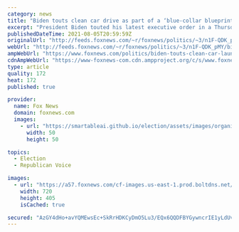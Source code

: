 ```yaml
---
category: news
title: "Biden touts clean car drive as part of a ‘blue-collar blueprint’ for economy"
excerpt: "President Biden touted his latest executive order in a Thursday press event, saying the push for a clean car overhaul follows the “blue-collar blueprint” of his infrastructure plan."
publishedDateTime: 2021-08-05T20:59:59Z
originalUrl: "http://feeds.foxnews.com/~r/foxnews/politics/~3/n1F-QDK_pMY/biden-touts-clean-car-launch-as-part-of-a-blue-collar-blueprint-in-infrastructure-plan"
webUrl: "http://feeds.foxnews.com/~r/foxnews/politics/~3/n1F-QDK_pMY/biden-touts-clean-car-launch-as-part-of-a-blue-collar-blueprint-in-infrastructure-plan"
ampWebUrl: "https://www.foxnews.com/politics/biden-touts-clean-car-launch-as-part-of-a-blue-collar-blueprint-in-infrastructure-plan.amp"
cdnAmpWebUrl: "https://www-foxnews-com.cdn.ampproject.org/c/s/www.foxnews.com/politics/biden-touts-clean-car-launch-as-part-of-a-blue-collar-blueprint-in-infrastructure-plan.amp"
type: article
quality: 172
heat: 172
published: true

provider:
  name: Fox News
  domain: foxnews.com
  images:
    - url: "https://smartableai.github.io/election/assets/images/organizations/foxnews.com-50x50.jpg"
      width: 50
      height: 50

topics:
  - Election
  - Republican Voice

images:
  - url: "https://a57.foxnews.com/cf-images.us-east-1.prod.boltdns.net/v1/static/694940094001/cf423bad-60a1-4772-8c27-372de6cf790f/ebc7a96f-8818-4f28-8b9a-9cde907d81ba/1280x720/match/720/405/image.jpg?ve=1&tl=1"
    width: 720
    height: 405
    isCached: true

secured: "AzGY4dHo+avYQMEwsEc+SkRrHDKCyDmO5Lu3/EQx6QQDFBYGywncrIE1yLdUv2pbTWwt9CU2d+Kj78mQFEFsD+SblvT6tdmQxXdNqAmhS6IQsm6iH9/S9Hx2yewo5VeXtDKZ+c2aeC/ULeqsoso5KqJE2i94Vp66GLsPRk7LKcvRJd60PrQd+7KjrtVh37eC8TlP7ZAkm2qH1ZbTjKiWmkPQn1vmpd1uiZMiVYUv9SJHybiX/ZOgNK+IkCX3PV9/mTpI7InxqlJlaY9GeTDI3uxD4rrAdJk76kPfPTIgKRf5MOJD05kv2FrblsmD9dzvhVY/X0vkWf8FQ+Z7XZOD7FotYZLhXl4YdWkANrroqlg=;TraqE6hDZ9sp6ALaIb86ew=="
---
```


